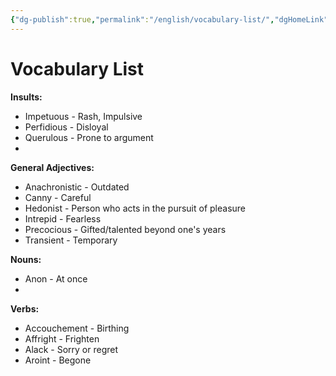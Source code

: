 ```yaml
---
{"dg-publish":true,"permalink":"/english/vocabulary-list/","dgHomeLink":true,"dgPassFrontmatter":true}
---
```


# Vocabulary List
**Insults:**

- Impetuous - Rash, Impulsive
- Perfidious - Disloyal
- Querulous - Prone to argument
- 


**General Adjectives:**
- Anachronistic - Outdated
- Canny - Careful
- Hedonist - Person who acts in the pursuit of pleasure
- Intrepid - Fearless
- Precocious - Gifted/talented beyond one's years
- Transient - Temporary

**Nouns:**
- Anon - At once
- 
**Verbs:**
- Accouchement - Birthing
- Affright - Frighten
- Alack - Sorry or regret
- Aroint - Begone